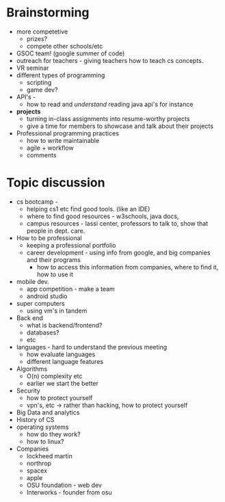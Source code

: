 # Brainstorming

* more competetive
	* prizes?
	* compete other schools/etc
* GSOC team! (google summer of code)
* outreach for teachers - giving teachers how to teach cs concepts.
* VR seminar
* different types of programming
	* scripting
	* game dev?
* API's - 
	* how to read and *understand* reading java api's for instance
* **projects**
	* turning in-class assignments into resume-worthy projects
	* give a time for members to showcase and talk about their projects
* Professional programming practices
	* how to write maintainable
	* agile + workflow
	* comments
	
# Topic discussion

* cs bootcamp - 
	* helping cs1 etc find good tools. (like an IDE)
	* where to find good resources - w3schools, java docs, 
	* campus resources - lassi center, professors to talk to, show that people in dept. care.
* How to be professional
	* keeping a professional portfolio 
	* career development - using info from google, and big companies and their programs
		* how to access this information from companies, where to find it, how to use it
* mobile dev.
	* app competition - make a team
	* android studio
* super computers
	* using vm's in tandem
* Back end
	* what is backend/frontend?
	* databases?
	* etc
* languages - hard to understand the previous meeting
	* how evaluate languages
	* different language features
* Algorithms
	* O(n) complexity etc
	* earlier we start the better
* Security
	* how to protect yourself
	* vpn's, etc -> rather than hacking, how to protect yourself
* Big Data and analytics
* History of CS
* operating systems
	* how do they work?
	* how to linux?
* Companies
	* lockheed martin
	* northrop
	* spacex
	* apple
	* OSU foundation - web dev
	* Interworks - founder from osu
